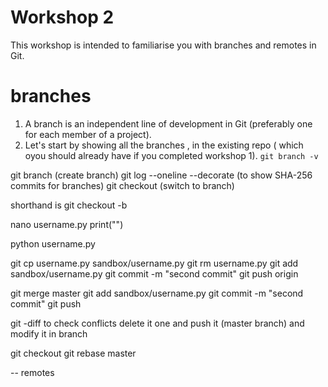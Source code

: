 # Workshop 2
This workshop is intended to familiarise you with branches and remotes in Git.

# branches
1. A branch is an independent line of development in Git (preferably one for each member of a project).
2. Let's start by showing all the branches , in the existing repo ( which oyou should already have if you completed workshop 1).
```git branch -v ```

git branch <username> (create branch)
git log --oneline --decorate (to show SHA-256 commits for branches)
git checkout <username> (switch to branch)

shorthand is git checkout -b <username>

nano username.py
print("<Your GitHub Username>")

python username.py

git cp username.py sandbox/username.py
git rm username.py
git add sandbox/username.py
git commit -m "second commit"
git push origin <username>

git merge master <username>
git add sandbox/username.py
git commit -m "second commit"
git push

git -diff to check conflicts
delete it one and push it (master branch) and modify it in <username> branch

git checkout <username>
git rebase master

-- remotes
